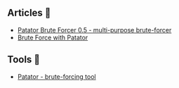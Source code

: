 ## Articles :book:
- [Patator Brute Forcer 0.5 - multi-purpose brute-forcer](http://nueralsecurity.blogspot.com/2013/09/patator-brute-forcer-05-multi-purpose.html)
- [Brute Force with Patator](https://www.ihacklabs.com/en/brute-force-with-patator/)

## Tools  :wrench:
- [Patator - brute-forcing tool ](https://github.com/lanjelot/patator)
